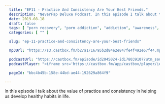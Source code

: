 ```yaml
---
  title: "EP11 - Practice And Consistency Are Your Best Friends."
  description: "NeverFap Deluxe Podcast. In this episode I talk about the value of practice and consistency in helping us develop healthy habits in life."
  date: 2019-08-18
  draft: false
  tags: [ "porn recovery", "porn addiction", "addiction", "awareness", "nofap", "neverfap", "neverfap deluxe", "neverfap basics", "nofap podcast", "neverfap podcast", "neverfap deluxe podcast" ]
  categories: [ "" ]

  slug: "ep-11-practice-and-consistency-are-your-best-friends"

  mp3Url: "https://s3.castbox.fm/b2/a1/16/95b2d84e2e847fe4f492e67f44.mp3"

  podcastUrl: "https://castbox.fm/episode/id2045024-id178039107?utm_source=podcaster&utm_medium=dlink&utm_campaign=e_178039107&utm_content=EP11%20-%20Practice%20And%20Consistency%20Are%20Your%20Best%20Friends-CastBox_FM"
  podcastPlayer: "<iframe src='https://castbox.fm/app/castbox/player/id2045024/id178039107?v=8.5.0&autoplay=0' frameborder='0' width='100%' height='300'></iframe>"

  pageId: "bbc4b45b-158e-44bd-ae44-192629a864f9"

---
```


In this episode I talk about the value of practice and consistency in helping us develop healthy habits in life. 

<!-- EP11 - Practice And Consistency Are Your Best Friends -->

<!-- # Script

- Welcome to the NeverFap Deluxe podcast.
  - My name is Julius Reade.
  - Explain what podcast is about. I come to your house, and I eat your children.
  - I run a website. It's got words on it. 
  - I run a Discord channel. It's like a place where you type, and chat. 
  - I run a subreddit. A great place to make fun of porn addicts.
  - I have a Patreon. Let's make Reade rich again.

- Now apologises for not doing the podcast more regularly.

- Before I begin, I have a few updates:
  - Firstly, sorry for not doing the guided meditations (explain)
  - Secondly, I've invented/come up with a new way to meditate! It's called hovering! (explain)

- Today's episode: Practice and consistency.
  - It's a super important concept. It's a fundamental principle.
  - What is effective practice?
  - What does it mean to be consistent.
  - Why is The Reade so damn sexy?

- Until then however, let's approach this week's mental health update.
    - I have some sad news everyone, however it turns out that I have prostate cancer, LOL JKS, it's actually AIDS, LOL JKS, it's actually back to cancer ....aaaaand I apologise if you have either of those things, although obviously I'm The Reade, it's what I do. You know, what's he gonna do next!?
    - If I had to describe my past two weeks, I would say that it's been about learning to let go.
      - Talk about how I struggle to let go.
      - What I've learnt (it's about making difficult decisions)

- So, onto the main course. You starving carivore. You sick child. Well, here's the meat of the episode for you to chunk into.

- Practice and consistency are fundamental concepts.
  - Meaning they are hard truths. (explain)
  - Meaning they work if you simply do them.

- Let's start with practice. What is practice and why it's important?
  - To understand this, you have to understand that mental health is a skill.
    - Learning to remain calm, not taking things personally, consciously directing your mind, not reacting to your emotions - all skills.
    - Skills are learnt through practice.
    - In life there are two things: Actions and consequences. 
      - Practice is the action. What you learn is the consequence.

- Where most people go wrong is they misunderstand this or doubt it. 
  - For example, you practicing something for 5 minutes and thinking it's pointless, is you misunderstanding practice. 
  - It's misunderstanding how the brain works from a neural perspective.
  - Another thing people do is they get over arrogant.
    - So they practice for like a week, then they stop. (go into it more.)
  - Also, people think porn addiction recovery is about knowing why you're addicted. 
    - Porn addiction isn't a knowing, it's a doing.


- What should you be practicing?
  - Essentially, healthy coping mechanisms.
    - Meditation. If you're not meditating, you will not overcome your addiction. Period.
    - Obviously if you've ever watched my online sex tapes, you'd know that meditation is ABSOLUTELY essential! I don't care what you think about meditation. I don't care if it was your mother's last dying wish to never meditate. If you are not meditating, you will lose.
    - Creating a daily routine helps tremendously.
      - (talk about my routine)
    - But again, it comes down to the fundmentals.
      - 95% calm, 5% awareness
      - not reacting to your emotions

- How to be consistent?
  - Consistency is all about learning to trust the process.
  - Which means, knowing that if you put one foot in front of the other, you will move forward.
  - Worry about the future is not trusting the process. People think of the destination, not the process.
    - Problem: People rely on motivation. Which is your emotions.
    - Emotions come and go.

    - People misunderstand commitment.
        - Committment isn't feeling motivated and having that warm n' fuzzy feeling you get from cuddling a baby pig. You cute, bacon little thing.
        - And actually, this is a huge, and I mean HUGE fallacy people have when it comes to addressing their porn addiction. They assume it's all about feeling motivated.
        - Like you gotta be feeling energetic and motivated to literally do everything in life, and not only is a lie, but it's exhausting.
        - It's not about feeling motivated or happy: instead, it's about being balanced, and it's important to understand that they are completely different things.

- Balance is the key point which most people miss.
  - Literally everything you do is all about balance.

- Aaaaaand that’s today’s episode! 
  - If you liked the show, please leave a review! CastBox, iTunes, you name it!
  - You can donate to the show via our Patreon if you're interested.
  - If you’ve got any comments or questions, please direct them to the website. That’s www.neverfapdeluxe.com
  - And that's about it. So thank you for listening.
 -->


  <!-- 
  - Obviously, how we can get into a routine of consistent practice, you know, doing things like meditation, remaining calm and aware, E T BLOODY C. Obviously, meaning etcetera.
  - We're going to have a delicate little chat, you know a 1 on 1, 1V1 me bro, about why we may struggle to be consistent. Perhaps because a certain someone whom I shall not name (obviously yourself) has relapsed, and is now drinking milk straight from the bottle!
  - Not to mention, we're going to talk about some of the things we should be practicing.
 -->
